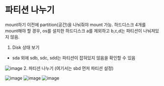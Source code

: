 # 파티션 나누기 
mount하기 이전에 partition(공간)을 나눠줘야 mount 가능. 하드디스크 4개를 mount해야 할 경우,
os를 설치한 하드디스크 a를 제외하고 b,c,d는 파티션이 나눠져있지 않음. 

1. Disk 상태 보기
- sda 외에 sdb, sdc, sdd는 파티션이 잡혀있지 않음을 확인할 수 있음


![image](https://user-images.githubusercontent.com/44438752/62207187-7fc89f00-b3ce-11e9-990b-9e4f9d6a5058.png)
2. 파티션 나누기 (여기서는 sbd 먼저 파티션 설정)


![image](https://user-images.githubusercontent.com/44438752/62207237-9969e680-b3ce-11e9-93a7-98bbc789cc45.png)
![image](https://user-images.githubusercontent.com/44438752/62207109-47c15c00-b3ce-11e9-96ae-36c764603e14.png)
![image](https://user-images.githubusercontent.com/44438752/62207123-50b22d80-b3ce-11e9-8929-fa9cfae03652.png)
